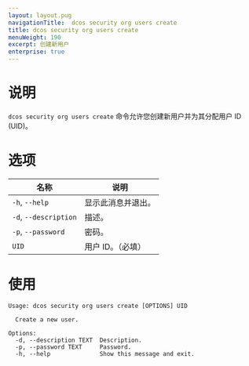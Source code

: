 ```yaml
---
layout: layout.pug
navigationTitle:  dcos security org users create
title: dcos security org users create
menuWeight: 190
excerpt: 创建新用户
enterprise: true
---
```


# 说明

`dcos security org users create` 命令允许您创建新用户并为其分配用户 ID (UID)。

# 选项
 
| 名称 | 说明 |
|---------|-------------|
| `-h`, `--help` | 显示此消息并退出。|
| `-d`, `--description` <text> | 描述。 |
| `-p`, `--password` <text> | 密码。 |
| `UID` | 用户 ID。（必填）|


# 使用

```
Usage: dcos security org users create [OPTIONS] UID

  Create a new user.

Options:
  -d, --description TEXT  Description.
  -p, --password TEXT     Password.
  -h, --help              Show this message and exit.
```